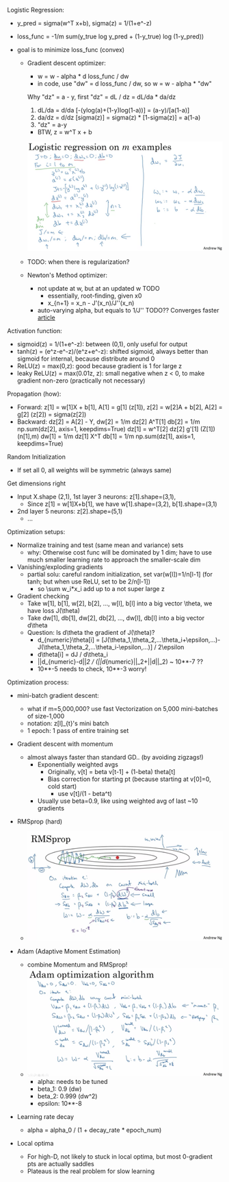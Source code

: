 Logistic Regression:
- y_pred = sigma(w^T x+b), sigma(z) = 1/(1+e^-z)
- loss_func = -1/m sum(y_true log y_pred + (1-y_true) log (1-y_pred))
- goal is to minimize loss_func (convex)

  - Gradient descent optimizer:
    - w = w - alpha * d loss_func / dw 
    - in code, use "dw" = d loss_func / dw, so w = w - alpha * "dw"
    
    Why "dz" = a - y, first "dz" = dL / dz = dL/da * da/dz
    1. dL/da = d/da [-(ylog(a)+(1-y)log(1-a))] = (a-y)/[a(1-a)]
    2. da/dz = d/dz [sigma(z)] = sigma(z) * [1-sigma(z)] = a(1-a)
    3. "dz" = a-y
    - BTW, z = w^T x + b

    ![plot](gradientDescientLogistic.png)
    
  - TODO: when there is regularization?

  - Newton's Method optimizer:
    - not update at w, but at an updated w TODO
        - essentially, root-finding, given x0
        - x_{n+1} = x_n - J'(x_n)/J''(x_n)
    - auto-varying alpha, but equals to 1/J'' TODO?? Converges faster [article](https://towardsdatascience.com/optimization-loss-function-under-the-hood-part-ii-d20a239cde11)
        
        
Activation function:
- sigmoid(z) = 1/(1+e^-z): between (0,1), only useful for output
- tanh(z) = (e^z-e^-z)/(e^z+e^-z): shifted sigmoid, always better than sigmoid for internal, because distribute around 0
- ReLU(z) = max(0,z): good because gradient is 1 for large z
- leaky ReLU(z) = max(0.01z, z): small negative when z < 0, to make gradient non-zero (practically not necessary)  

Propagation (how): 
- Forward: 
  z[1] = w[1]X + b[1], 
  A[1] = g[1] (z[1]), 
  z[2] = w[2]A + b[2],
  A[2] = g[2] (z[2]) = sigma(z[2])
- Backward:
  dz[2] = A[2] - Y,
  dw[2] = 1/m dz[2] A^T[1]
  db[2] = 1/m np.sum(dz[2], axis=1, keepdims=True)
  dz[1] = w^T[2] dz[2] g'[1] (Z[1]) (n[1],m)
  dw[1] = 1/m dz[1] X^T
  db[1] = 1/m np.sum(dz[1], axis=1, keepdims=True)
  
Random Initialization
- If set all 0, all weights will be symmetric (always same)
  
Get dimensions right
- Input X.shape (2,1), 1st layer 3 neurons: z[1].shape=(3,1), 
  - Since z[1] = w[1]X+b[1], we have w[1].shape=(3,2), b[1].shape=(3,1)
- 2nd layer 5 neurons: z[2].shape=(5,1)
  - ...
  
Optimization setups:
- Normalize training and test (same mean and variance) sets
  - why: Otherwise cost func will be dominated by 1 dim; have to use much smaller learning rate to approach the smaller-scale dim
- Vanishing/exploding gradients
  - partial solu: careful random initialization, set var(w[l])=1/n[l-1] (for tanh; but when use ReLU, set to be 2/n[l-1]) 
    - so \sum w_i*x_i add up to a not super large z
- Gradient checking
  - Take w[1], b[1], w[2], b[2], ..., w[l], b[l] into a big vector \theta, we have loss J(\theta)
  - Take dw[1], db[1], dw[2], db[2], ..., dw[l], db[l] into a big vector d\theta
  - Question: Is d\theta the gradient of J(\theta)?
    - d_{numeric}\theta[i] = [J(\theta_1,\theta_2,...\theta_i+\epsilon,...)-J(\theta_1,\theta_2,...\theta_i-\epsilon,...)] / 2\epsilon
    - d\theta[i] = dJ / d\theta_i
    - ||d_{numeric}-d||_2 / (||d_{numeric}||_2+||d||_2) ~ 10**-7 ??
    - 10**-5 needs to check, 10**-3 worry! 
    
Optimization process:
- mini-batch gradient descent:
  - what if m=5,000,000? use fast Vectorization on 5,000 mini-batches of size-1,000
  - notation: z[l]_{t}'s mini batch
  - 1 epoch: 1 pass of entire training set

- Gradient descent with momentum
    - almost always faster than standard GD.. (by avoiding zigzags!)
        - Exponentially weighted avgs
          - Originally, v[t] = beta v[t-1] + (1-beta) theta[t]
          - Bias correction for starting pt (because starting at v[0]=0, cold start)
            - use v[t]/(1 - beta^t)
        - Usually use beta=0.9, like using weighted avg of last ~10 gradients

- RMSprop (hard)
  - ![plot](RMSprop.png)
  
- Adam (Adaptive Moment Estimation)
  - combine Momentum and RMSprop! 
  - ![plot](Adam.png)
    - alpha: needs to be tuned
    - beta_1: 0.9 (dw)
    - beta_2: 0.999 (dw^2)
    - epsilon: 10**-8

- Learning rate decay
  - alpha = alpha_0 / (1 + decay_rate * epoch_num)

- Local optima
  - For high-D, not likely to stuck in local optima, but most 0-gradient pts are actually saddles 
  - Plateaus is the real problem for slow learning